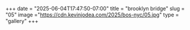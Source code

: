 +++
date = "2025-06-04T17:47:50-07:00"
title = "brooklyn bridge"
slug = "05"
image ="https://cdn.kevinjodea.com/2025/bos-nyc/05.jpg"
type = "gallery"
+++
